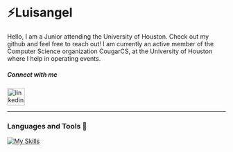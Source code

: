 <!--
**LuisangelE-04/LuisangelE-04** is a ✨ _special_ ✨ repository because its `README.md` (this file) appears on your GitHub profile.

Here are some ideas to get you started:

- 🔭 I’m currently working on ...
- 🌱 I’m currently learning ...
- 👯 I’m looking to collaborate on ...
- 🤔 I’m looking for help with ...
- 💬 Ask me about ...
- 📫 How to reach me: ...
- 😄 Pronouns: ...
- ⚡ Fun fact: ...
-->

<h1 align="left">⚡️Luisangel</h1>

<p>
  Hello, I am a Junior attending the University of Houston. Check out my github and feel free to reach out! I am currently an active member of the Computer Science organization CougarCS, at the University of Houston where I help in operating events.
</p>

##### Connect with me
<!-- 
Add Social Media Platforms
LinkedIn
-->
<a href="https://www.linkedin.com/in/luisangele/">
  <img src="https://th.bing.com/th/id/R.3f60edfd3589f7ad589cd03676982f12?rik=e%2bI5ovC%2f%2fJD7pQ&riu=http%3a%2f%2fupload.wikimedia.org%2fwikipedia%2fcommons%2fthumb%2fc%2fca%2fLinkedIn_logo_initials.png%2f600px-LinkedIn_logo_initials.png&ehk=Xou1jRo516LCY1s3IIggNUMXPwWCfZkwXsKI%2fplDeMI%3d&risl=&pid=ImgRaw&r=0" 
  alt="linkedin-profile" width="40" height="40"/>
</a>

---

### Languages and Tools 🧰

[![My Skills](https://skillicons.dev/icons?i=cpp,py,r,cs,dotnet,html,css,docker,aws,js,react,mysql,linux,jenkins,raspberrypi,vscode,visualstudio)](https://skillicons.dev/)

<br>

#

